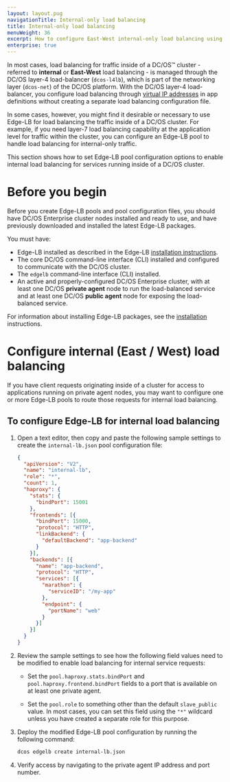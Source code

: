```yaml
---
layout: layout.pug
navigationTitle: Internal-only load balancing
title: Internal-only load balancing
menuWeight: 36
excerpt: How to configure East-West internal-only load balancing using Edge-LB
enterprise: true
---
```


In most cases, load balancing for traffic inside of a DC/OS&trade; cluster - referred to **internal** or **East-West** load balancing - is managed through the DC/OS layer-4 load-balancer (`dcos-l4lb`), which is part of the networking layer (`dcos-net`) of the DC/OS platform. With the DC/OS layer-4 load-balancer, you configure load balancing through [virtual IP addresses](/mesosphere/dcos/2.0/networking/load-balancing-vips) in app definitions without creating a separate load balancing configuration file.

In some cases, however, you might find it desirable or necessary to use Edge-LB for load balancing the traffic inside of a DC/OS cluster. For example, if you need layer-7 load balancing capability at the application level for traffic within the cluster, you can configure an Edge-LB pool to handle load balancing for internal-only traffic.

This section shows how to set Edge-LB pool configuration options to enable internal load balancing for services running inside of a DC/OS cluster.

# Before you begin
Before you create Edge-LB pools and pool configuration files, you should have DC/OS Enterprise cluster nodes installed and ready to use, and have previously downloaded and installed the latest Edge-LB packages.

You must have:
* Edge-LB installed as described in the Edge-LB [installation instructions](/mesosphere/dcos/services/edge-lb/1.5/getting-started/installing).
* The core DC/OS command-line interface (CLI) installed and configured to communicate with the DC/OS cluster.
* The `edgelb` command-line interface (CLI) installed.
* An active and properly-configured DC/OS Enterprise cluster, with at least one DC/OS **private agent** node to run the load-balanced service and at least one DC/OS **public agent** node for exposing the load-balanced service.

For information about installing Edge-LB packages, see the [installation](/mesosphere/dcos/services/edge-lb/1.5/getting-started/installing/) instructions.

# Configure internal (East / West) load balancing
If you have client requests originating inside of a cluster for access to applications running on private agent nodes, you may want to configure one or more Edge-LB pools to route those requests for internal load balancing.

## To configure Edge-LB for internal load balancing

1. Open a text editor, then copy and paste the following sample settings to create the `internal-lb.json` pool configuration file:

    ```json
    {
      "apiVersion": "V2",
      "name": "internal-lb",
      "role": "*",
      "count": 1,
      "haproxy": {
        "stats": {
          "bindPort": 15001
        },
        "frontends": [{
          "bindPort": 15000,
          "protocol": "HTTP",
          "linkBackend": {
            "defaultBackend": "app-backend"
          }
        }],
        "backends": [{
          "name": "app-backend",
          "protocol": "HTTP",
          "services": [{
            "marathon": {
              "serviceID": "/my-app"
            },
            "endpoint": {
              "portName": "web"
            }
          }]
        }]
      }
    }
    ```

1. Review the sample settings to see how the following field values need to be modified to enable load balancing for internal service requests:
    * Set the `pool.haproxy.stats.bindPort` and `pool.haproxy.frontend.bindPort` fields to a port that is available on at least one private agent.

    * Set the `pool.role` to something other than the default `slave_public` value. In most cases, you can set this field using the `"*"` wildcard unless you have created a separate role for this purpose.

1. Deploy the modified Edge-LB pool configuration by running the following command:

    ```bash
    dcos edgelb create internal-lb.json
    ```

1. Verify access by navigating to the private agent IP address and port number.
